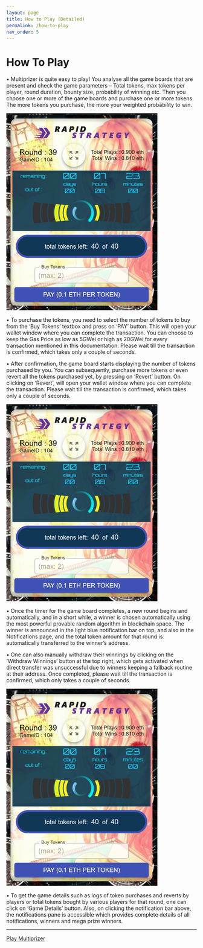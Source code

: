 ```yaml
---
layout: page
title: How to Play (Detailed)
permalink: /how-to-play
nav_order: 5
---
```

# How To Play

•	Multiprizer is quite easy to play! You analyse all the game boards that are present and check the game parameters – Total tokens, max tokens per player, round duration, bounty size, probability of winning etc. Then you choose one or more of the game boards and purchase one or more tokens. The more tokens you purchase, the more your weighted probability to win.

<img src="./img/gameBoard.png" alt="Game Board" style="width:400px;" />

•	To purchase the tokens, you need to select the number of tokens to buy from the ‘Buy Tokens’ textbox and press on ‘PAY’ button. This will open your wallet window where you can complete the transaction. You can choose to keep the Gas Price as low as 5GWei or high as 20GWei for every transaction mentioned in this documentation. Please wait till the transaction is confirmed, which takes only a couple of seconds.

•	After confirmation, the game board starts displaying the number of tokens purchased by you. You can subsequently, purchase more tokens or even revert all the tokens purchased yet, by pressing on ‘Revert’ button. On clicking on ‘Revert’, will open your wallet window where you can complete the transaction. Please wait till the transaction is confirmed, which takes only a couple of seconds. 

<img src="./img/gameBoard.png" alt="Game Board" style="width:400px;" />

•	Once the timer for the game board completes, a new round begins and automatically, and in a short while, a winner is chosen automatically using the most powerful provable random algorithm in blockchain space. The winner is announced in the light blue notification bar on top, and also in the Notifications page, and the total token amount for that round is automatically transferred to the winner’s address. 

•	One can also manually withdraw their winnings by clicking on the ‘Withdraw Winnings’ button at the top right, which gets activated when direct transfer was unsuccessful due to winners keeping a fallback routine at their address. Once completed, please wait till the transaction is confirmed, which only takes a couple of seconds. 

<img src="./img/gameBoard.png" alt="Game Board" style="width:400px;" />

•	To get the game details such as logs of token purchases and reverts by players or total tokens bought by various players for that round, one can click on ‘Game Details’ button. Also, on clicking the notification bar above, the notifications pane is accessible which provides complete details of all notifications, winners and mega prize winners. 
<GameDetails and Notifications>

---
[Play Multiprizer](https://ropsten.multiprizer.io)
